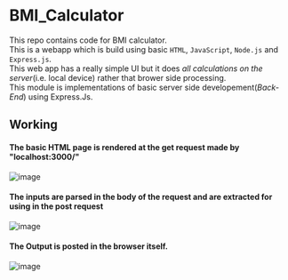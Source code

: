 # BMI_Calculator
This repo contains code for BMI calculator.</br>
This is a webapp which is build using basic `HTML`, `JavaScript`, `Node.js` and `Express.js`.<br/>
This web app has a really simple UI but it does _all calculations on the server_(i.e. local device) rather that brower side processing.</br>
This module is implementations of basic server side developement(_Back-End_) using Express.Js.

## Working
<h4>The basic HTML page is rendered at the get request made by "localhost:3000/"</h4>

![image](https://user-images.githubusercontent.com/61249902/109495970-06b39100-7ab6-11eb-9c8e-0ce748180175.png)

<h4> The inputs are parsed in the body of the request and are extracted for using in the post request</h4>

![image](https://user-images.githubusercontent.com/61249902/109496046-2480f600-7ab6-11eb-9054-b1642c98a3bd.png)

<h4>The Output is posted in the browser itself.</h4>

![image](https://user-images.githubusercontent.com/61249902/109496086-32367b80-7ab6-11eb-8dd0-7c43e90e45b5.png)
